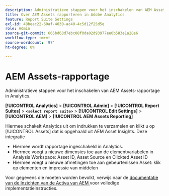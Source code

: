 ```yaml
---
description: Administratieve stappen voor het inschakelen van AEM Assets-rapportage in Analytics.
title: Over AEM Assets rapporteren in Adobe Analytics
feature: Report Suite Settings
exl-id: 48beac22-60af-4030-ac40-4c5d12f25d5e
role: Admin
source-git-commit: 665bd68d7ebc08f0da02d93977ee0b583e1a28e6
workflow-type: tm+mt
source-wordcount: '97'
ht-degree: 0%

---
```


# AEM Assets-rapportage

Administratieve stappen voor het inschakelen van AEM Assets-rapportage in Analytics.

**[!UICONTROL Analytics]** > **[!UICONTROL Admin]** > **[!UICONTROL Report Suites]** > **`<select report suite>`** > **[!UICONTROL Edit Settings]** > **[!UICONTROL AEM]** > **[!UICONTROL AEM Assets Reporting]**

Hiermee schakelt Analytics uit om indrukken te verzamelen en klikt u op [!UICONTROL Assets] dat is opgehaald uit AEM Asset Insights. Deze integratie

* Hiermee wordt rapportage ingeschakeld in Analytics.
* Hiermee voegt u nieuwe dimensies toe aan de elementvariabelen in Analysis Workspace: Asset ID, Asset Source en Clickted Asset ID
* Hiermee voegt u nieuwe afmetingen toe aan gebeurtenissen Asset: klik op elementen en impressie van middelen

Voor gegevens die moeten worden bevolkt, verwijs naar de [ documentatie van de Inzichten van de Activa van AEM ](https://experienceleague.adobe.com/docs/experience-manager-cloud-service/assets/manage/assets-insights.html) voor volledige implementatieinstructies.

<!--The content in this article is duplicated with the content in the Admin guide (adobe-experience-manager.md)-->
